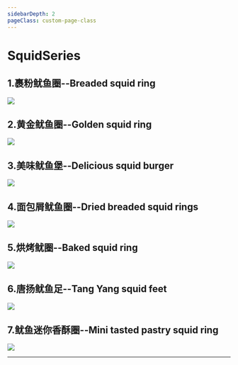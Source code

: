 ```yaml
---
sidebarDepth: 2
pageClass: custom-page-class
---
```

# SquidSeries

## 1.裹粉鱿鱼圈--Breaded squid ring
<div class="imgb" >
 <img  src="https://yuhuawebsite.oss-cn-hongkong.aliyuncs.com/A-S-1.%E8%A3%B9%E7%B2%89%E9%B1%BF%E9%B1%BC%E5%9C%88--Breaded%20squid%20ring.jpg">
</div>

## 2.黄金鱿鱼圈--Golden squid ring
<div class="imgb" >
 <img  src="https://yuhuawebsite.oss-cn-hongkong.aliyuncs.com/A-S-2.%E9%BB%84%E9%87%91%E9%B1%BF%E9%B1%BC%E5%9C%88--Golden%20squid%20ring.jpg">
</div>

## 3.美味鱿鱼堡--Delicious squid burger
<div class="imgb" >
 <img  src="https://yuhuawebsite.oss-cn-hongkong.aliyuncs.com/A-S-3.%E7%BE%8E%E5%91%B3%E9%B1%BF%E9%B1%BC%E5%A0%A1--Delicious%20squid%20burger.jpg">
</div>

## 4.面包屑鱿鱼圈--Dried breaded squid rings
<div class="imgb" >
 <img  src="https://yuhuawebsite.oss-cn-hongkong.aliyuncs.com/A-S-4.%E9%9D%A2%E5%8C%85%E5%B1%91%E9%B1%BF%E9%B1%BC%E5%9C%88--Dried%20breaded%20squid%20rings.jpg">
</div>

## 5.烘烤鱿圈--Baked squid ring
<div class="imgb" >
 <img  src="https://yuhuawebsite.oss-cn-hongkong.aliyuncs.com/A-S-5.%E7%83%98%E7%83%A4%E9%B1%BF%E5%9C%88--Baked%20squid%20ring.jpg">
</div>

## 6.唐扬鱿鱼足--Tang Yang squid feet
<div class="imgb" >
 <img  src="https://yuhuawebsite.oss-cn-hongkong.aliyuncs.com/A-S-6.%E5%94%90%E6%89%AC%E9%B1%BF%E9%B1%BC%E8%B6%B3--Tang%20Yang%20squid%20feet.jpg">
</div>

## 7.鱿鱼迷你香酥圈--Mini tasted pastry squid ring
<div class="imgb" >
 <img  src="https://yuhuawebsite.oss-cn-hongkong.aliyuncs.com/A-S-7.%E9%B1%BF%E9%B1%BC%E8%BF%B7%E4%BD%A0%E9%A6%99%E9%85%A5%E5%9C%88--Mini%20tasted%20pastry%20squid%20ring.jpg">
</div>
<hr>